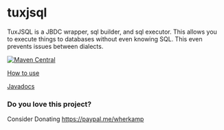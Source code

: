 # tuxjsql


TuxJSQL is a JBDC wrapper, sql builder, and sql executor. 
This allows you to execute things to databases without even knowing SQL. 
This even prevents issues between dialects.

[![Maven Central](https://maven-badges.herokuapp.com/maven-central/me.kingtux/tuxjsql/badge.svg)](https://mvnrepository.com/artifact/me.kingtux/tuxjsql-core)

[How to use](https://github.com/wherkamp/tuxjsql/wiki)

[Javadocs](https://docs.kingtux.me/tuxjsql/)


### Do you love this project?
Consider Donating https://paypal.me/wherkamp
